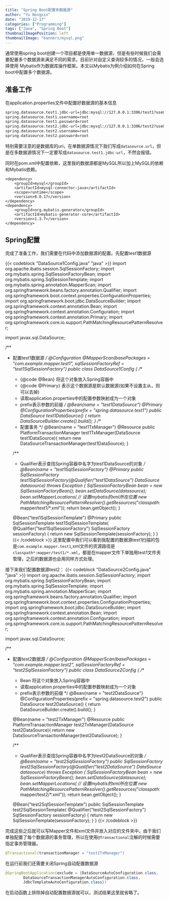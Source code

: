 ```yaml
---
title: "Spring Boot配置多数据源"
author: "Yu Nongxin"
date: "2019-12-17"
categories: ["Programming"]
tags: ["Java", "Spring Boot"]
thumbnailImagePosition: left
thumbnailImage: "banners/mysql.png"
---
```

<!--more-->
通常使用spring boot创建一个项目都是使用单一数据源，但是有些时候我们会需要配置多个数据源来满足不同的需求。目前针对自定义查询较多的情况，一般会选择使用
Mybatis作为数据库操作框架。本文以Mybatis为例介绍如何在Spring boot中配置多个数据源。

## 准备工作

在application.properties文件中配置好数据源的基本信息

```bash
spring.datasource.test1.jdbc-url=jdbc:mysql://127.0.0.1:3306/test1?useUnicode=true&characterEncoding=UTF-8&useJDBCCompliantTimezoneShift=true&useLegacyDatetimeCode=false&serverTimezone=Hongkong&allowMultiQueries=true
spring.datasource.test1.username=root
spring.datasource.test1.password=root
spring.datasource.test2.jdbc-url=jdbc:mysql://127.0.0.1:3306/test2?useUnicode=true&characterEncoding=UTF-8&useJDBCCompliantTimezoneShift=true&useLegacyDatetimeCode=false&serverTimezone=Hongkong&allowMultiQueries=true
spring.datasource.test2.username=root
spring.datasource.test2.password=root
```
特别需要注意的是数据库的uri，在单数据源情况下我们写成`datasource.url`，但是在多数据源情况下一定要写成`datasource.test1.jdbc-url`，不然会报错。

同时在pom.xml中配置依赖，这里我的数据源都是MySQL所以加上MySQL的依赖和Mybatis依赖。

```
<dependency>
    <groupId>mysql</groupId>
    <artifactId>mysql-connector-java</artifactId>
    <scope>runtime</scope>
    <version>8.0.17</version>
</dependency>
<dependency>
    <groupId>org.mybatis.generator</groupId>
    <artifactId>mybatis-generator-core</artifactId>
    <version>1.3.7</version>
</dependency>
```

## Spring配置

完成了准备工作，我们需要在代码中添加数据源的配置。先配置test1数据源

{{< codeblock "DataSource1Config.java" "java" >}}
import org.apache.ibatis.session.SqlSessionFactory;
import org.mybatis.spring.SqlSessionFactoryBean;
import org.mybatis.spring.SqlSessionTemplate;
import org.mybatis.spring.annotation.MapperScan;
import org.springframework.beans.factory.annotation.Qualifier;
import org.springframework.boot.context.properties.ConfigurationProperties;
import org.springframework.boot.jdbc.DataSourceBuilder;
import org.springframework.context.annotation.Bean;
import org.springframework.context.annotation.Configuration;
import org.springframework.context.annotation.Primary;
import org.springframework.core.io.support.PathMatchingResourcePatternResolver;

import javax.sql.DataSource;

/**
 * 配置test1数据源
 */
@Configuration
@MapperScan(basePackages = "com.example.mapper.test1", sqlSessionFactoryRef = "test1SqlSessionFactory")
public class DataSource1Config {
    /**
     * {@code @Bean} 将这个对象放入Spring容器中
     * {@code @Primary} 表示这个数据源是默认数据源(如果不设置主从，则可以去掉)
     * 读取application.properties中的配置参数映射成为一个对象
     * prefix表示参数的前缀
     */
    @Bean(name = "test1DataSource")
    @Primary
    @ConfigurationProperties(prefix = "spring.datasource.test1")
    public DataSource test1DataSource() {
        return DataSourceBuilder.create().build();
    }
    /**
     * 配置事务
     */
    @Bean(name = "test1TxManager")
    @Resource
    public PlatformTransactionManager test1TxManager(DataSource test1DataSource){
        return new DataSourceTransactionManager(test1DataSource);
    }

    /**
     * Qualifier表示查找Spring容器中名字为test1DataSource的对象
     */
    @Bean(name = "test1SqlSessionFactory")
    @Primary
    public SqlSessionFactory test1SqlSessionFactory(@Qualifier("test1DataSource") DataSource datasource)
            throws Exception {
        SqlSessionFactoryBean bean = new SqlSessionFactoryBean();
        bean.setDataSource(datasource);
        bean.setMapperLocations(
                // 设置mybatis的xml所在位置
                new PathMatchingResourcePatternResolver().getResources("classpath*:mapper/test1/*.xml"));
        return bean.getObject();
    }

    @Bean("test1SqlSessionTemplate")
    @Primary
    public SqlSessionTemplate test1SqlSessionTemplate(
            @Qualifier("test1SqlSessionFactory") SqlSessionFactory sessionFactory) {
        return new SqlSessionTemplate(sessionFactory);
    }
}
{{< /codeblock >}}
这里配置中我们可以看到我配置的数据源test1扫描的包是`com.example.mapper.test1`,xml文件的资源路径是`classpath*:mapper/test1/*.xml`，都是在mapper文件下单独用test1文件夹管理，之后的数据源也会用同样方式处理。

接下来我们配置数据源test2：
{{< codeblock "DataSource2Config.java" "java" >}}
import org.apache.ibatis.session.SqlSessionFactory;
import org.mybatis.spring.SqlSessionFactoryBean;
import org.mybatis.spring.SqlSessionTemplate;
import org.mybatis.spring.annotation.MapperScan;
import org.springframework.beans.factory.annotation.Qualifier;
import org.springframework.boot.context.properties.ConfigurationProperties;
import org.springframework.boot.jdbc.DataSourceBuilder;
import org.springframework.context.annotation.Bean;
import org.springframework.context.annotation.Configuration;
import org.springframework.core.io.support.PathMatchingResourcePatternResolver;

import javax.sql.DataSource;

/**
 * 配置test2数据源
 */
@Configuration
@MapperScan(basePackages = "com.example.mapper.test2", sqlSessionFactoryRef = "test2SqlSessionFactory")
public class DataSource2Config {
    /**
     * Bean 将这个对象放入Spring容器中
     * 读取application.properties中的配置参数映射成为一个对象
     * prefix表示参数的前缀
     */
    @Bean(name = "test2DataSource")
    @ConfigurationProperties(prefix = "spring.datasource.test2")
    public DataSource test2DataSource() {
        return DataSourceBuilder.create().build();
    }

    @Bean(name = "test2TxManager")
    @Resource
    public PlatformTransactionManager test2TxManager(DataSource test2DataSource){
        return new DataSourceTransactionManager(test2DataSource);
    }

    /**
     * Qualifier表示查找Spring容器中名字为test2DataSource的对象
     */
    @Bean(name = "test2SqlSessionFactory")
    public SqlSessionFactory test2SqlSessionFactory(@Qualifier("test2DataSource") DataSource datasource)
            throws Exception {
        SqlSessionFactoryBean bean = new SqlSessionFactoryBean();
        bean.setDataSource(datasource);
        bean.setMapperLocations(
                // 设置mybatis的xml所在位置
                new PathMatchingResourcePatternResolver().getResources("classpath*:mapper/test2/*.xml"));
        return bean.getObject();
    }

    @Bean("test2SqlSessionTemplate")
    public SqlSessionTemplate test2SqlSessionTemplate(
            @Qualifier("test2SqlSessionFactory") SqlSessionFactory sessionFactory) {
        return new SqlSessionTemplate(sessionFactory);
    }
}
{{< /codeblock >}}

完成这些之后就可以写Mapper文件和xml文件并放入对应的文件夹中。由于我们单独配置了每个数据源的事务管理，所以在使用`@Transactional`注解的时候需要指定事务管理器。

```java
@Transactional(transactionManager = "test1TxManager")
```

在运行前我们还需要关闭Spring自动配置数据源

```java
@SpringBootApplication(exclude = {DataSourceAutoConfiguration.class,
        DataSourceTransactionManagerAutoConfiguration.class,
        JdbcTemplateAutoConfiguration.class})
```

在启动函数上排除掉自动配置数据源就可以，测试结果这里就省略了。
